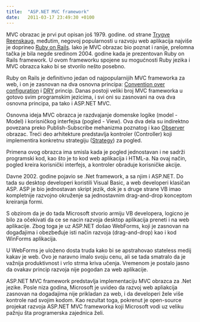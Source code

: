 ```yaml
---
title:  "ASP.NET MVC framework"
date:   2011-03-17 23:49:30 +0100
---
```


MVC obrazac je prvi put opisan još 1979. godine. od strane [Trygve Reenskaug](http://en.wikipedia.org/wiki/Trygve_Reenskaug), međutim, negovoj popularnosti u razvoju web aplikacija najviše je doprineo [Ruby on Rails](http://en.wikipedia.org/wiki/Ruby_on_Rails). Iako je MVC obrazac bio poznat i ranije, prelomna tačka je bila negde sredinom 2004. godine kada je prezentovan Ruby on Rails framework. U ovom frameworku spojene su mogućnosti Ruby jezika i MVC obrazca kako bi se stvorilo nešto posebno.

Ruby on Rails je definitivno jedan od najpopularnijih MVC frameworka za web, i on je zasnovan na dva osnovna principa: [Convention over configuration](http://en.wikipedia.org/wiki/Convention_over_configuration) i [DRY](http://en.wikipedia.org/wiki/Don%27t_repeat_yourself) princip. Danas postoji veliki broj MVC frameworka u gotovo svim programskim jezicima, i svi oni su zasnovani na ova dva osnovna principa, pa tako i ASP.NET MVC.

Osnovna ideja MVC obrazca je razdvajanje domenske logike (model - Model) i korisničkog interfejsa (pogled - View). Ova dva dela su indirektno povezana preko Publish-Subscribe mehanizma poznatog i kao [Observer](http://en.wikipedia.org/wiki/Observer_pattern) obrazac. Treći deo arhitekture predstavlja kontroler (Controller) koji implementira konkretnu strategiju ([Strategy](http://en.wikipedia.org/wiki/Strategy_pattern)) za pogled.

Primena ovog obrazca ima smisla kada je pogled jednostavan i ne sadrži programski kod, kao što je to kod web aplikacija i HTML-a. Na ovaj način, pogled kreira korisnički interfejs, a kontroler obraduje korisničke akcije.

Davne 2002. godine pojavio se .Net framework, a sa njim i ASP.NET. Do tada su desktop developeri koristili Visual Basic, a web developeri klasičan ASP. ASP je bio jednostavan skript jezik, dok je s druge strane VB imao kompletnije razvojno okruženje sa jednostavnim drag-and-drop konceptom kreiranja formi.

S obzirom da je do tada Microsoft stvorio armiju VB developera, logicno je bilo za očekivati da ce se nacin razvoja desktop aplikacija preneti i na web aplikacije. Zbog toga je uz ASP.NET došao WebForms, koji je zasnovan na događajima i obezbeđuje isti način razvoja (drag-and-drop) kao i kod WinForms aplikacija.

U WebForms je uloženo dosta truda kako bi se apstrahovao stateless medij kakav je web. Ovo je naravno imalo svoju cenu, ali se tada smatralo da je važnija produktivnost i vrlo strma kriva učenja. Vremenom je postalo jasno da ovakav princip razvoja nije pogodan za web aplikacije.

ASP.NET MVC framework predstavlja implementaciju MVC obrazca za .Net jezike. Posle niza godina, Microsoft je uvideo da razvoj web apliakcija zasnovan na dogadajima nije prikladan za web, i da developeri žele više kontrole nad svojim kodom. Kao rezultat toga, pokrenut je open-source projekat razvoja ASP.NET MVC frameworka koji Microsoft vodi uz veliku pažnju šta programerska zajednica želi.
